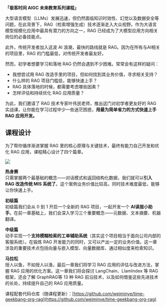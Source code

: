 **「极客时间 AIGC 未来教育系列课程」**

大型语言模型（LLMs）发展迅速，但仍然面临知识时效性、幻觉以及数据安全等问题，在此背景下，RAG（检索增强生成）技术逐渐走入大众视野。作为大语言模型规模化应用中最具有潜力的方向之一，RAG 已经成为了大模型应用方向相关岗位的必备技能点。

此外，传统开发者加入这波 AI 浪潮，最快的路线就是 RAG。因为在所有与AI相关的项目里，RAG 的门槛最低，对传统开发者最友好。

然而，初学者想要学习和落地 RAG 仍然会遇到不少困难。常常会有这样的疑问：

- 我想尝试用 RAG 改造手里的项目，但如何找到其业务价值，寻求相关支持？
- 什么样的 RAG 项目门槛低，能够快速上手？
- RAG 具体落地的时候，都需要考虑哪些因素？
- 怎样评估和持续优化 RAG 应用质量？

为此，我们邀请了 RAG 技术专家叶伟民老师，推出这门对初学者更友好的 RAG 实战课，让你能在学习过程中少一些迷茫困惑，**用最为简单省力的方式快速上手 RAG 应用开发。**

## 课程设计

为了帮你循序渐进掌握 RAG 里的核心原理与关键技术，最终有能力自己开发和优化 RAG 应用，课程精心设计了四个篇章。

![](https://static001.geekbang.org/resource/image/ac/64/acb79b324f894e969a298588b07fb864.jpg?wh=1783x955)

**热身赛**  
只需掌握两个最基础的概念——对话模式和返回结构化数据，我们就可以**引入 RAG 改造传统 MIS 系统了**。这个案例业务价值比较高，同时技术难度最低，能够让你快速上手。

**初级篇**  
初级篇我们会从 0 到 1 开启一个全新的 RAG 项目，一起开发一个 **AI读报小助手**。在前一章基础上，我们会深入学习三个重要概念——元数据、文本摘要、机器翻译。

**中级篇**  
动手实现一个**支持模糊检索的工单辅助系统**（其实这个项目相当于面向公司内部的客服系统）。在锻炼 RAG 开发能力的同时，又可以产出一定的业务价值。这一章涉及的重要技术点包括向量与嵌入模型、向量数据库、通过相似度来检索知识。

**马拉松**  
授人以鱼，不如授人以渔，最后一章我们将学习 RAG 应用的评估与改进方法，掌握 RAG 应用的优化方案。这一章我们将会探讨 LangChain、LlamIndex 等 RAG 框架，还会了解 GraphRAG等 13 种 RAG 前沿技术，以及如何借鉴这些先进技术的长处，持续提升自己的 RAG 应用质量。

课程配套代码仓库（随课程更新）：[https://github.com/weiminye/time-geekbang-org-rag](https://github.com/weiminye/time-geekbang-org-rag)